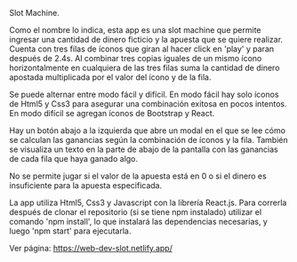 Slot Machine.

 Como el nombre lo indica, esta app es una slot machine que permite ingresar una cantidad de dinero ficticio y la apuesta que se quiere realizar. Cuenta con tres filas de íconos que giran al hacer click en 'play' y paran después de 2.4s. Al combinar tres copias iguales de un mismo ícono horizontalmente en cualquiera de las tres filas suma la cantidad de dinero apostada multiplicada por el valor del ícono y de la fila.

 Se puede alternar entre modo fácil y difícil. En modo fácil hay solo íconos de Html5 y Css3 para asegurar una combinación exitosa en pocos intentos. En modo difícil se agregan íconos de Bootstrap y React.
 
 Hay un botón abajo a la izquierda que abre un modal en el que se lee cómo se calculan las ganancias según la combinación de íconos y la fila. También se visualiza un texto en la parte de abajo de la pantalla con las ganancias de cada fila que haya ganado algo.
 
  No se permite jugar si el valor de la apuesta está en 0 o si el dinero es insuficiente para la apuesta especificada.
  
 La app utiliza Html5, Css3 y Javascript con la librería React.js. Para correrla después de clonar el repositorio (si se tiene npm instalado) utilizar el comando 'npm install', lo que instalará las dependencias necesarias, y luego 'npm start' para ejecutarla.

Ver página: https://web-dev-slot.netlify.app/
